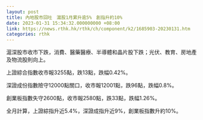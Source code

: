 ```yaml
---
layout: post
title: 內地股市回吐　滬股1月累升逾5%　創指升約10%
date: 2023-01-31 15:34:32.000000000 +08:00
link: https://news.rthk.hk/rthk/ch/component/k2/1685903-20230131.htm
categories: rthk
---
```


滬深股市收市下跌，消費、醫藥醫療、半導體和晶片股下跌；光伏、教育、房地產及物流股則向上。

上證綜合指數收市報3255點，跌13點，跌幅0.42%。

深證成份指數險守12000點關口，收市報12001點，跌96點，跌幅0.8%。

創業板指數失守2600點，收市報2580點，跌33點，跌幅1.26%。

全月計算，上證綜指升近5.4%，深證成指升近9%，創業板指數升約10%。
